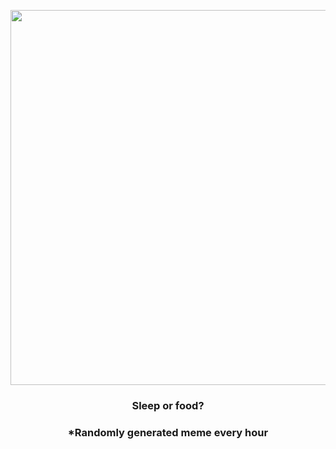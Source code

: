 <p align="center">
        <img src="https://i.redd.it/95x70q8kyrm81.jpg" width="600" height="600">
        </p>
        <h3 align="center">Sleep or food?</h3>
        <h3 align="center">*Randomly generated meme every hour</h3>
    